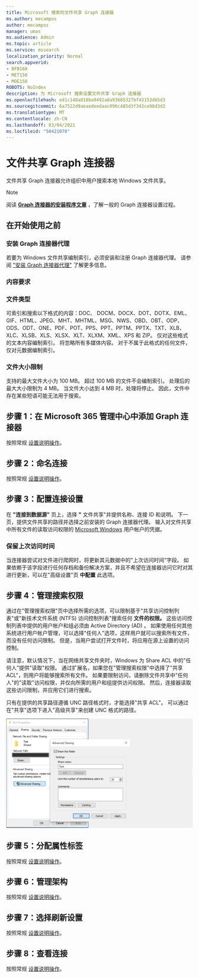 ```yaml
---
title: Microsoft 搜索的文件共享 Graph 连接器
ms.author: mecampos
author: mecampos
manager: umas
ms.audience: Admin
ms.topic: article
ms.service: mssearch
localization_priority: Normal
search.appverid:
- BFB160
- MET150
- MOE150
ROBOTS: NoIndex
description: 为 Microsoft 搜索设置文件共享 Graph 连接器
ms.openlocfilehash: ed1c148a018ba9492a8a93685327bf43153d65d3
ms.sourcegitcommit: 6a7522d9aeaedeedaac096c485d3f343ce98d3d2
ms.translationtype: MT
ms.contentlocale: zh-CN
ms.lasthandoff: 03/04/2021
ms.locfileid: "50421070"
---
```

<!---Previous ms.author: rusamai --->

# <a name="file-share-graph-connector"></a>文件共享 Graph 连接器

文件共享 Graph 连接器允许组织中用户搜索本地 Windows 文件共享。

> [!NOTE]
> 阅读 [**Graph 连接器的安装程序文章**](configure-connector.md) ，了解一般的 Graph 连接器设置过程。

## <a name="before-you-get-started"></a>在开始使用之前

### <a name="install-the-graph-connector-agent"></a>安装 Graph 连接器代理

若要为 Windows 文件共享编制索引，必须安装和注册 Graph 连接器代理。 请参阅 ["安装 Graph 连接器代理"](on-prem-agent.md) 了解更多信息。  

### <a name="content-requirements"></a>内容要求

### <a name="file-types"></a>文件类型

可索引和搜索以下格式的内容：DOC、 DOCM、DOCX、DOT、DOTX、EML、GIF、HTML、JPEG、MHT、MHTML、MSG、NWS、OBD、OBT、ODP、ODS、ODT、ONE、PDF、POT、PPS、PPT、PPTM、PPTX、TXT、XLB、XLC、XLSB、XLS、XLSX、XLT、XLXM、XML、XPS 和 ZIP。 仅对这些格式的文本内容编制索引。 将忽略所有多媒体内容。 对于不属于此格式的任何文件，仅对元数据编制索引。

### <a name="file-size-limits"></a>文件大小限制

支持的最大文件大小为 100 MB。 超过 100 MB 的文件不会编制索引。 处理后的最大大小限制为 4 MB。 当文件大小达到 4 MB 时，处理将停止。 因此，文件中存在某些短语可能无法用于搜索。

## <a name="step-1-add-a-graph-connector-in-the-microsoft-365-admin-center"></a>步骤 1：在 Microsoft 365 管理中心中添加 Graph 连接器

按照常规 [设置说明操作](https://docs.microsoft.com/microsoftsearch/configure-connector)。
<!---If the above phrase does not apply, delete it and insert specific details for your data source that are different from general setup instructions.-->

## <a name="step-2-name-the-connection"></a>步骤 2：命名连接

按照常规 [设置说明操作](https://docs.microsoft.com/microsoftsearch/configure-connector)。
<!---If the above phrase does not apply, delete it and insert specific details for your data source that are different from general setup instructions.-->

## <a name="step-3-configure-the-connection-settings"></a>步骤 3：配置连接设置

在 **"连接到数据源"** 页上，选择 **"** 文件共享"并提供名称、连接 ID 和说明。 下一页，提供文件共享的路径并选择之前安装的 Graph 连接器代理。 输入对文件共享中所有文件的读取访问权限的 [Microsoft Windows](https://microsoft.com/windows) 用户帐户的凭据。

### <a name="preserve-last-access-time"></a>保留上次访问时间

当连接器尝试对文件进行爬网时，将更新其元数据中的"上次访问时间"字段。 如果依赖于该字段进行任何存档和备份解决方案，并且不希望在连接器访问它时对其进行更新，可以在"高级设置"页 **中配置** 此选项。

## <a name="step-4-manage-search-permissions"></a>步骤 4：管理搜索权限

通过在"管理搜索权限"页中选择所需的选项，可以限制基于"共享访问控制列表"或"新技术文件系统 (NTFS) 访问控制列表"搜索任何 **文件的权限。** 这些访问控制列表中提供的用户帐户和组必须由 Active Directory (AD) 。 如果使用任何其他系统进行用户帐户管理，可以选择"任何人"选项，这样用户就可以搜索所有文件，而没有任何访问限制。 但是，当用户尝试打开文件时，将应用在源上设置的访问控制。

请注意，默认情况下，当在网络共享文件夹时，Windows 为 Share ACL 中的"任何人"提供"读取"权限。 通过扩展名，如果您在"管理搜索权限"中选择了"共享 ACL"，则用户将能够搜索所有文件。 如果要限制访问，请删除文件共享中"任何人"的"读取"访问权限，并仅向所需的用户和组提供访问权限。 然后，连接器读取这些访问限制，并应用它们进行搜索。

只有在提供的共享路径遵循 UNC 路径格式时，才能选择"共享 ACL"。 可以通过在"共享"选项下进入"高级共享"来创建 UNC 格式的路径。

![Advanced_sharing](media/file-connector/file-advanced-sharing.png)

## <a name="step-5-assign-property-labels"></a>步骤 5：分配属性标签

按照常规 [设置说明操作](https://docs.microsoft.com/microsoftsearch/configure-connector)。
<!---If the above phrase does not apply, delete it and insert specific details for your data source that are different from general setup instructions.-->

## <a name="step-6-manage-schema"></a>步骤 6：管理架构

按照常规 [设置说明操作](https://docs.microsoft.com/microsoftsearch/configure-connector)。
<!---If the above phrase does not apply, delete it and insert specific details for your data source that are different from general setup instructions.-->

## <a name="step-7-choose-refresh-settings"></a>步骤 7：选择刷新设置

按照常规 [设置说明操作](https://docs.microsoft.com/microsoftsearch/configure-connector)。
<!---If the above phrase does not apply, delete it and insert specific details for your data source that are different from general setup instructions.-->

## <a name="step-8-review-connection"></a>步骤 8：查看连接

按照常规 [设置说明操作](https://docs.microsoft.com/microsoftsearch/configure-connector)。
<!---If the above phrase does not apply, delete it and insert specific details for your data source that are different from general setup 
instructions.-->

<!---## Troubleshooting-->
<!---Insert troubleshooting recommendations for this data source-->

<!---## Limitations-->
<!---Insert limitations for this data source-->
